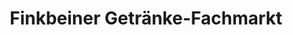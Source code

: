---
title: "Finkbeiner Getränke-Fachmarkt"
url: /weingarten/finkbeiner-getraenke-fachmarkt/
shop: Getränke
---